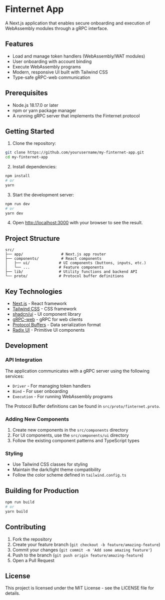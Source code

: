 # Finternet App

A Next.js application that enables secure onboarding and execution of WebAssembly modules through a gRPC interface.

## Features

- Load and manage token handlers (WebAssembly/WAT modules)
- User onboarding with account binding
- Execute WebAssembly programs
- Modern, responsive UI built with Tailwind CSS
- Type-safe gRPC-web communication

## Prerequisites

- Node.js 18.17.0 or later
- npm or yarn package manager
- A running gRPC server that implements the Finternet protocol

## Getting Started

1. Clone the repository:
```bash
git clone https://github.com/yourusername/my-finternet-app.git
cd my-finternet-app
```

2. Install dependencies:
```bash
npm install
# or
yarn
```

3. Start the development server:
```bash
npm run dev
# or
yarn dev
```

4. Open [http://localhost:3000](http://localhost:3000) with your browser to see the result.

## Project Structure

```
src/
├── app/                 # Next.js app router
├── components/          # React components
│   ├── ui/             # UI components (buttons, inputs, etc.)
│   └── ...             # Feature components
├── lib/                # Utility functions and backend API
└── proto/              # Protocol buffer definitions
```

## Key Technologies

- [Next.js](https://nextjs.org/) - React framework
- [Tailwind CSS](https://tailwindcss.com/) - CSS framework
- [shadcn/ui](https://ui.shadcn.com/) - UI component library
- [gRPC-web](https://github.com/grpc/grpc-web) - gRPC for web clients
- [Protocol Buffers](https://protobuf.dev/) - Data serialization format
- [Radix UI](https://www.radix-ui.com/) - Primitive UI components

## Development

### API Integration

The application communicates with a gRPC server using the following services:

- `Driver` - For managing token handlers
- `Bind` - For user onboarding
- `Execution` - For running WebAssembly programs

The Protocol Buffer definitions can be found in `src/proto/finternet.proto`.

### Adding New Components

1. Create new components in the `src/components` directory
2. For UI components, use the `src/components/ui` directory
3. Follow the existing component patterns and TypeScript types

### Styling

- Use Tailwind CSS classes for styling
- Maintain the dark/light theme compatibility
- Follow the color scheme defined in `tailwind.config.ts`

## Building for Production

```bash
npm run build
# or
yarn build
```

## Contributing

1. Fork the repository
2. Create your feature branch (`git checkout -b feature/amazing-feature`)
3. Commit your changes (`git commit -m 'Add some amazing feature'`)
4. Push to the branch (`git push origin feature/amazing-feature`)
5. Open a Pull Request

## License

This project is licensed under the MIT License - see the LICENSE file for details.
